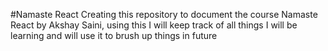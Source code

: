 ﻿#Namaste React
Creating this repository to document the course Namaste React by Akshay Saini, using this I will keep track of all things I will be learning and will use it to brush up things in future
